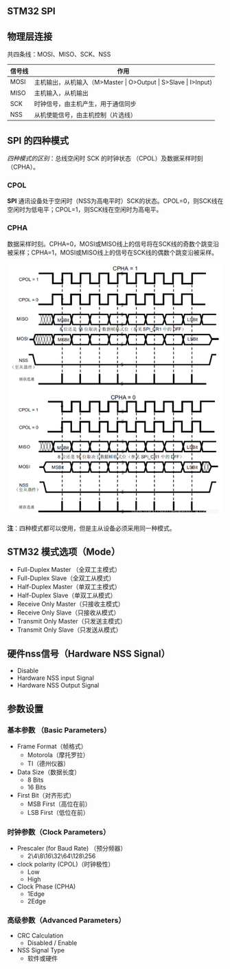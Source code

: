 ## STM32 SPI

## 物理层连接

共四条线：MOSI、MISO、SCK、NSS

| 信号线 | 作用                                                         |
| ------ | ------------------------------------------------------------ |
| MOSI   | 主机输出，从机输入（M>Master \| O>Output \| S>Slave \| I>Input) |
| MISO   | 主机输入，从机输出                                           |
| SCK    | 时钟信号，由主机产生，用于通信同步                           |
| NSS    | 从机使能信号，由主机控制（片选线）                           |



## SPI 的四种模式

*四种模式的区别*：总线空闲时 SCK 的时钟状态 （CPOL）及数据采样时刻 （CPHA）。

### CPOL

**SPI** 通讯设备处于空闲时（NSS为高电平时）SCK的状态。CPOL=0，则SCK线在空闲时为低电平；CPOL=1，则SCK线在空闲时为高电平。

### CPHA

数据采样时刻。CPHA=0，MOSI或MISO线上的信号将在SCK线的奇数个跳变沿被采样；CPHA=1，MOSI或MISO线上的信号在SCK线的偶数个跳变沿被采样。

![spi-cpha.png](images/spi-cpha.png)

**注**：四种模式都可以使用，但是主从设备必须采用同一种模式。

## STM32 模式选项（Mode）

* Full-Duplex Master （全双工主模式）
* Full-Duplex Slave（全双工从模式）
* Half-Duplex Master（单双工主模式）
* Half-Duplex Slave（单双工从模式）
* Receive Only Master（只接收主模式）
* Receive Only Slave（只接收从模式）
* Transmit Only Master（只发送主模式）
* Transmit Only Slave（只发送从模式）

## 硬件nss信号（Hardware NSS Signal）

- Disable
- Hardware NSS input Signal
- Hardware NSS Output Signal

## 参数设置

### 基本参数 （Basic Parameters）

* Frame Format（帧格式）
  * Motorola（摩托罗拉）
  * TI（德州仪器）
* Data Size（数据长度）
  * 8 Bits
  * 16 Bits
* First Bit（对齐形式）
  * MSB First（高位在前）
  * LSB First（低位在前）

### 时钟参数（Clock Parameters）

* Prescaler (for Baud Rate) （预分频器）
  * 2\4\8\16\32\64\128\256
* clock polarity (CPOL)（时钟极性）
  * Low
  * High
* Clock Phase (CPHA)
  * 1Edge
  * 2Edge

### 高级参数（Advanced Parameters）

* CRC Calculation
  * Disabled / Enable
* NSS Signal Type
  * 软件或硬件


